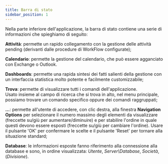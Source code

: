 ```yaml
---
title: Barra di stato
sidebar_position: 1
---
```


Nella parte inferiore dell'applicazione, la barra di stato contiene una serie di informazioni che spieghiamo di seguito:

**Attività**: permette un rapido collegamento con la gestione delle attività pending (derivanti dalle procedure di WorkFlow configurate);

**Calendario**: permette la gestione del calendario, che può essere agganciato con Exchange o Outlook.

**Dashboards**: permette una rapida sintesi dei fatti salienti della gestione con un interfaccia statistica molto potente e facilmente customizzabile;

**Trova**: permette di visualizzare tutti i comandi dell'applicazione. Usato insieme al campo di ricerca che si trova in alto, nel menu principale, possiamo trovare un comando specifico oppure dei comandi raggruppati;

**...**: permette all'utente di accedere, con clic destra, alla finestra **Navigation Options** per selezionare il numero massimo degli elementi da visualizzare (freccette su/giù per aumentare/diminuire) e per stabilire l'ordine in quale questi devono essere esposti (freccette su/giù per cambiare l'ordine). Usare il pulsante 'OK' per confermare le scelte e il pulsante 'Reset' per tornare alla situazione standard;

**Database**: le informazioni esposte fanno riferimento alla connessione alla database e sono, in ordine visualizzata: *Utente*, *Server\Database*, *Società*, (*Divisione*).
